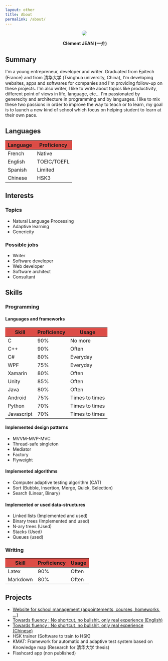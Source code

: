 ```yaml
---
layout: other
title: About
permalink: /about/
---
```


<p align="center">
  <img src="https://media.licdn.com/dms/image/C5103AQFMmqXveBIjzQ/profile-displayphoto-shrink_200_200/0?e=1530352800&v=beta&t=AiG_BJOkSY1M-Qt5w8FoV-Z1XGWYBzS225OgoDm6O78" style="border-radius: 50% !important;" />
</p>

<p align="center">
  <b>Clément JEAN (一介)</b>
</p>

## Summary ##

I'm a young entrepreneur, developer and writer. Graduated from Epitech (France) and from 清华大学 (Tsinghua university, China), I'm developing websites, apps and softwares for companies and I'm providing follow-up on these projects. I'm also writer, I like to write about topics like productivity, different point of views in life, language, etc... I'm passionated by generecity and architecture in programming and by languages. I like to mix these two passions in order to improve the way to teach or to learn, my goal is to launch a new kind of school which focus on helping student to learn at their own pace.

## Languages ##

<div class="container table-responsive-md">            
  <table class="table table-striped">
    <thead style="background-color:#DC4C46;">
      <tr>
        <th>Language</th>
        <th>Proficiency</th>
      </tr>
    </thead>
    <tbody>
      <tr>
        <td>French</td>
        <td>Native</td>
      </tr>
      <tr>
        <td>English</td>
        <td>TOEIC/TOEFL</td>
      </tr>
      <tr>
        <td>Spanish</td>
        <td>Limited</td>
      </tr>
      <tr>
        <td>Chinese</td>
        <td>HSK3</td>
      </tr>
    </tbody>
  </table>
</div>

## Interests ##

### Topics ###

- Natural Language Processing
- Adaptive learning
- Genericity

### Possible jobs ###

- Writer
- Software developer
- Web developer
- Software architect
- Consultant

## Skills ##

### Programming ###

#### Languages and frameworks ####

<div class="container table-responsive-md">            
  <table class="table table-striped">
    <thead style="background-color:#DC4C46;">
      <tr>
        <th>Skill</th>
        <th>Proficiency</th>
        <th>Usage</th>
      </tr>
    </thead>
    <tbody>
      <tr>
        <td>C</td>
        <td>90%</td>
        <td>No more</td>
      </tr>
      <tr>
        <td>C++</td>
        <td>90%</td>
        <td>Often</td>
      </tr>
      <tr>
        <td>C#</td>
        <td>80%</td>
        <td>Everyday</td>
      </tr>
      <tr>
        <td>WPF</td>
        <td>75%</td>
        <td>Everyday</td>
      </tr>
      <tr>
        <td>Xamarin</td>
        <td>80%</td>
        <td>Often</td>
      </tr>
      <tr>
        <td>Unity</td>
        <td>85%</td>
        <td>Often</td>
      </tr>
      <tr>
        <td>Java</td>
        <td>80%</td>
        <td>Often</td>
      </tr>
      <tr>
        <td>Android</td>
        <td>75%</td>
        <td>Times to times</td>
      </tr>
      <tr>
        <td>Python</td>
        <td>70%</td>
        <td>Times to times</td>
      </tr>
      <tr>
        <td>Javascript</td>
        <td>70%</td>
        <td>Times to times</td>
      </tr>
    </tbody>
  </table>
</div>

#### Implemented design patterns ####

- MVVM-MVP-MVC
- Thread-safe singleton
- Mediator
- Factory
- Flyweight

#### Implemented algorithms ####

- Computer adaptive testing algorithm (CAT)
- Sort (Bubble, Insertion, Merge, Quick, Selection)
- Search (Linear, Binary)

#### Implemented or used data-structures ####

- Linked lists (Implemented and used)
- Binary trees (Implemented and used)
- N-ary trees (Used)
- Stacks (Used)
- Queues (used)

### Writing ###

<div class="container table-responsive-md">            
  <table class="table table-striped">
    <thead style="background-color:#DC4C46;">
      <tr>
        <th>Skill</th>
        <th>Proficiency</th>
        <th>Usage</th>
      </tr>
    </thead>
    <tbody>
      <tr>
        <td>Latex</td>
        <td>90%</td>
        <td>Often</td>
      </tr>
      <tr>
        <td>Markdown</td>
        <td>80%</td>
        <td>Often</td>
      </tr>
    </tbody>
  </table>
</div>

## Projects ##

- [Website for school management (appointements, courses, homeworks, ...)](https://educational-platform.herokuapp.com)
- [Towards fluency : No shortcut, no bullshit, only real experience (English)](https://clement-jean.github.io/en/towards-fluency)
- [Towards fluency : No shortcut, no bullshit, only real experience (Chinese)](https://clement-jean.github.io/cn/towards-fluency)
- HSK trainer (Software to train to HSK)
- KMAT: Framework for automatic and adaptive test system based on Knowledge map (Research for 清华大学 thesis)
- Flashcard app (non published)
